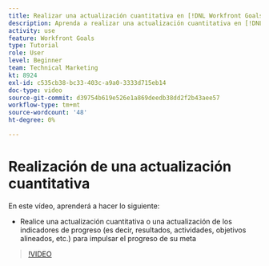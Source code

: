 ```yaml
---
title: Realizar una actualización cuantitativa en [!DNL Workfront Goals]
description: Aprenda a realizar una actualización cuantitativa en [!DNL Goals].
activity: use
feature: Workfront Goals
type: Tutorial
role: User
level: Beginner
team: Technical Marketing
kt: 8924
exl-id: c535cb38-bc33-403c-a9a0-3333d715eb14
doc-type: video
source-git-commit: d39754b619e526e1a869deedb38dd2f2b43aee57
workflow-type: tm+mt
source-wordcount: '48'
ht-degree: 0%

---
```


# Realización de una actualización cuantitativa

En este vídeo, aprenderá a hacer lo siguiente:

* Realice una actualización cuantitativa o una actualización de los indicadores de progreso (es decir, resultados, actividades, objetivos alineados, etc.) para impulsar el progreso de su meta

>[!VIDEO](https://video.tv.adobe.com/v/335196/?quality=12)
